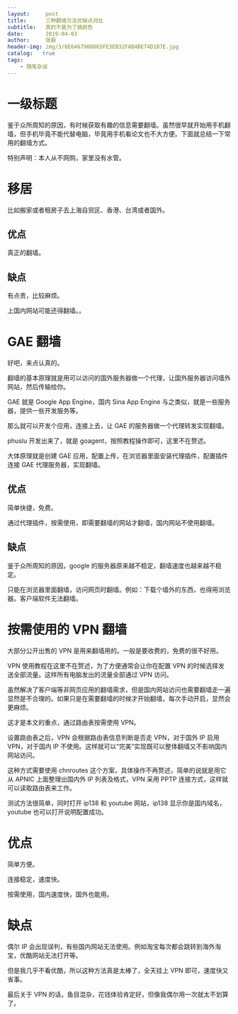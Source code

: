 ```yaml
---
layout:     post
title:      三种翻墙方法优缺点对比
subtitle:   真的不是为了搞颜色
date:       2019-04-03
author:     张振
header-img: img/3/6E6467908865FE3EB32FAB4BE74D1B7E.jpg
catalog:   true
tags:
    - 随笔杂谈
---
```

# 一级标题
鉴于众所周知的原因，有时候获取有趣的信息需要翻墙。虽然很早就开始用手机翻墙，但手机毕竟不能代替电脑，毕竟用手机看论文也不大方便。下面就总结一下常用的翻墙方式。

特别声明：本人从不网购，家里没有水管。

# 移居
比如搬家或者租房子去上海自贸区、香港、台湾或者国外。

## 优点
真正的翻墙。
## 缺点
有点贵，比较麻烦。

上国内网站可能还得翻墙。。
# GAE 翻墙
好吧，来点认真的。

翻墙的基本原理就是用可以访问的国外服务器做一个代理，让国外服务器访问墙外网站，然后传输给你。

GAE 就是 Google App Engine，国内 Sina App Engine 与之类似，就是一些服务器，提供一些开发服务等。

那么就可以开发个应用，连接上去，让 GAE 的服务器做一个代理转发实现翻墙。

phuslu 开发出来了，就是 goagent，按照教程操作即可，这里不在赘述。

大体原理就是创建 GAE 应用，配置上传，在浏览器里面安装代理插件，配置插件连接 GAE 代理服务器，实现翻墙。

## 优点
简单快捷，免费。

通过代理插件，按需使用，即需要翻墙的网站才翻墙，国内网站不使用翻墙。
## 缺点
鉴于众所周知的原因，google 的服务器原来越不稳定，翻墙速度也越来越不稳定。

只能在浏览器里面翻墙，访问网页时翻墙。例如：下载个墙外的东西，也得用浏览器。客户端软件无法翻墙。
# 按需使用的 VPN 翻墙
大部分公开出售的 VPN 是用来翻墙用的。一般是要收费的，免费的很不好用。

VPN 使用教程在这里不在赘述，为了方便通常会让你在配置 VPN 的时候选择发送全部流量。这样所有电脑发出的流量全部通过 VPN 访问。

虽然解决了客户端等非网页应用的翻墙需求，但是国内网站访问也需要翻墙走一遍显然是不合理的。如果只是在需要翻墙的时候才开始翻墙，每次手动开启，显然会更麻烦。

这才是本文的重点，通过路由表按需使用 VPN。

设置路由表之后，VPN 会根据路由表信息判断是否走 VPN，对于国外 IP 启用 VPN，对于国内 IP 不使用。这样就可以“完美”实现既可以整体翻墙又不影响国内网站访问。

这种方式需要使用 chnroutes 这个方案，具体操作不再赘述，简单的说就是用它从 APNIC 上面整理出国内外 IP 列表及格式，VPN 采用 PPTP 连接方式，这样就可以读取路由表来工作。

测试方法很简单，同时打开 ip138 和 youtube 网站，ip138 显示你是国内域名，youtube 也可以打开说明配置成功。

# 优点
简单方便。

连接稳定，速度快。

按需使用，国内速度快，国外也能用。
# 缺点
偶尔 IP 会出现误判，有些国内网站无法使用。例如淘宝每次都会跳转到海外淘宝，优酷网站无法打开等。

但是我几乎不看优酷，所以这种方法真是太棒了，全天挂上 VPN 即可，速度快又省事。



最后关于 VPN 的话，鱼目混杂，花钱体验肯定好，但像我偶尔用一次就太不划算了。


